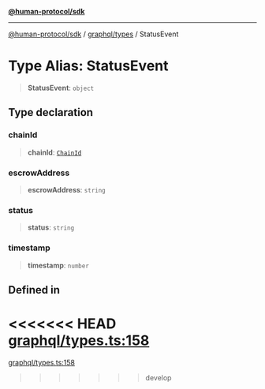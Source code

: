 [**@human-protocol/sdk**](../../../README.md)

***

[@human-protocol/sdk](../../../modules.md) / [graphql/types](../README.md) / StatusEvent

# Type Alias: StatusEvent

> **StatusEvent**: `object`

## Type declaration

### chainId

> **chainId**: [`ChainId`](../../../enums/enumerations/ChainId.md)

### escrowAddress

> **escrowAddress**: `string`

### status

> **status**: `string`

### timestamp

> **timestamp**: `number`

## Defined in

<<<<<<< HEAD
[graphql/types.ts:158](https://github.com/humanprotocol/human-protocol/blob/3ed5fd393b562534f83a6f2f110eb4e3977deb72/packages/sdk/typescript/human-protocol-sdk/src/graphql/types.ts#L158)
=======
[graphql/types.ts:158](https://github.com/humanprotocol/human-protocol/blob/b190dc1831c2c96fe3d44fd63e915e54011e1ec8/packages/sdk/typescript/human-protocol-sdk/src/graphql/types.ts#L158)
>>>>>>> develop
